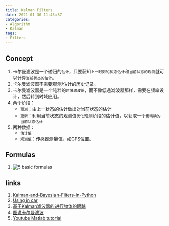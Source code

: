 ```yaml
---
title: Kalman Filters
date: 2021-01-30 11:43:37
categories:
- Algorithm
- Kalman
tags:
- Filters
---
```


## Concept
1. 卡尔曼滤波是一个递归的`估计`，只要获知`上一时刻的状态估计`和`当前状态的观测`就可以计算`当前状态的估计`。
1. 卡尔曼滤波器不需要观测/估计的历史记录。
1. 卡尔曼滤波器是一个纯粹的`时域滤波器`，而不像低通滤波器那样，需要在频率设计，然后转到时域应用。
1. 两个阶段：
   - `预测`：由上一状态的估计做出对当前状态的估计
   - `更新`：利用当前状态的观测值`优化`预测阶段的估计值，以获取一个`更精确的当前状态估计`
1. 两种数据：
   - `估计值`
   - `观测值`：传感器测量值，如GPS位置。

## Formulas
1. ![5 basic formulas](/images/kalman/formulas.jpg)

## links
1. [Kalman-and-Bayesian-Filters-in-Python](https://github.com/rlabbe/Kalman-and-Bayesian-Filters-in-Python)
1. [Using in car](https://blog.csdn.net/codesamer/article/details/81191487)
1. [基于Kalman滤波器的进行物体的跟踪](https://www.jianshu.com/p/d51a3a7736ca)
1. [图说卡尔曼滤波](https://zhuanlan.zhihu.com/p/39912633)
1. [Youtube Matlab tutorial](https://www.youtube.com/watch?v=VFXf1lIZ3p8)

